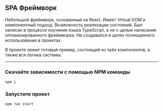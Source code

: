 ## SPA Фреймворк

Небольшой фреймворк, основанный на React. Имеет Virtual DOM и компонентный подход. Возможность реализации состояний.
Был написан в процессе изучения языка TypeScript, а не с целью написания оптимизированного фреймворка. 
Не создавался в целях полноценного использования в проектах. 

В проекте лежит готовый пример, состоящий из трёх компонентов, а также вся логика системы.
____

### Скачайте зависимости с помощью NPM команды
```
npm i
```

### Запустите проект
```
npm run start
```

